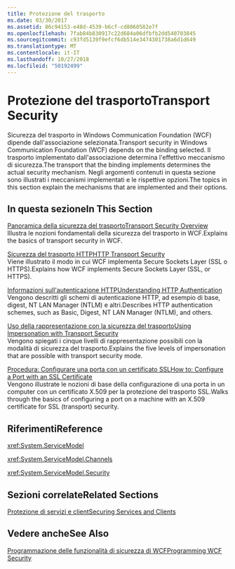 ```yaml
---
title: Protezione del trasporto
ms.date: 03/30/2017
ms.assetid: 86c94153-e48d-4539-b6cf-cd8060582e7f
ms.openlocfilehash: 7fab84b830917c22d684a06dfbfb2dd540703845
ms.sourcegitcommit: c93fd5139f9efcf6db514e3474301738a6d1d649
ms.translationtype: MT
ms.contentlocale: it-IT
ms.lasthandoff: 10/27/2018
ms.locfileid: "50192499"
---
```

# <a name="transport-security"></a><span data-ttu-id="cdbe6-102">Protezione del trasporto</span><span class="sxs-lookup"><span data-stu-id="cdbe6-102">Transport Security</span></span>
<span data-ttu-id="cdbe6-103">Sicurezza del trasporto in Windows Communication Foundation (WCF) dipende dall'associazione selezionata.</span><span class="sxs-lookup"><span data-stu-id="cdbe6-103">Transport security in Windows Communication Foundation (WCF) depends on the binding selected.</span></span> <span data-ttu-id="cdbe6-104">Il trasporto implementato dall'associazione determina l'effettivo meccanismo di sicurezza.</span><span class="sxs-lookup"><span data-stu-id="cdbe6-104">The transport that the binding implements determines the actual security mechanism.</span></span> <span data-ttu-id="cdbe6-105">Negli argomenti contenuti in questa sezione sono illustrati i meccanismi implementati e le rispettive opzioni.</span><span class="sxs-lookup"><span data-stu-id="cdbe6-105">The topics in this section explain the mechanisms that are implemented and their options.</span></span>  
  
## <a name="in-this-section"></a><span data-ttu-id="cdbe6-106">In questa sezione</span><span class="sxs-lookup"><span data-stu-id="cdbe6-106">In This Section</span></span>  
 [<span data-ttu-id="cdbe6-107">Panoramica della sicurezza del trasporto</span><span class="sxs-lookup"><span data-stu-id="cdbe6-107">Transport Security Overview</span></span>](../../../../docs/framework/wcf/feature-details/transport-security-overview.md)  
 <span data-ttu-id="cdbe6-108">Illustra le nozioni fondamentali della sicurezza del trasporto in WCF.</span><span class="sxs-lookup"><span data-stu-id="cdbe6-108">Explains the basics of transport security in WCF.</span></span>  
  
 [<span data-ttu-id="cdbe6-109">Sicurezza del trasporto HTTP</span><span class="sxs-lookup"><span data-stu-id="cdbe6-109">HTTP Transport Security</span></span>](../../../../docs/framework/wcf/feature-details/http-transport-security.md)  
 <span data-ttu-id="cdbe6-110">Viene illustrato il modo in cui WCF implementa Secure Sockets Layer (SSL o HTTPS).</span><span class="sxs-lookup"><span data-stu-id="cdbe6-110">Explains how WCF implements Secure Sockets Layer (SSL, or HTTPS).</span></span>  
  
 [<span data-ttu-id="cdbe6-111">Informazioni sull'autenticazione HTTP</span><span class="sxs-lookup"><span data-stu-id="cdbe6-111">Understanding HTTP Authentication</span></span>](../../../../docs/framework/wcf/feature-details/understanding-http-authentication.md)  
 <span data-ttu-id="cdbe6-112">Vengono descritti gli schemi di autenticazione HTTP, ad esempio di base, digest, NT LAN Manager (NTLM) e altri.</span><span class="sxs-lookup"><span data-stu-id="cdbe6-112">Describes HTTP authentication schemes, such as Basic, Digest, NT LAN Manager (NTLM), and others.</span></span>  
  
 [<span data-ttu-id="cdbe6-113">Uso della rappresentazione con la sicurezza del trasporto</span><span class="sxs-lookup"><span data-stu-id="cdbe6-113">Using Impersonation with Transport Security</span></span>](../../../../docs/framework/wcf/feature-details/using-impersonation-with-transport-security.md)  
 <span data-ttu-id="cdbe6-114">Vengono spiegati i cinque livelli di rappresentazione possibili con la modalità di sicurezza del trasporto.</span><span class="sxs-lookup"><span data-stu-id="cdbe6-114">Explains the five levels of impersonation that are possible with transport security mode.</span></span>  
  
 [<span data-ttu-id="cdbe6-115">Procedura: Configurare una porta con un certificato SSL</span><span class="sxs-lookup"><span data-stu-id="cdbe6-115">How to: Configure a Port with an SSL Certificate</span></span>](../../../../docs/framework/wcf/feature-details/how-to-configure-a-port-with-an-ssl-certificate.md)  
 <span data-ttu-id="cdbe6-116">Vengono illustrate le nozioni di base della configurazione di una porta in un computer con un certificato X.509 per la protezione del trasporto SSL.</span><span class="sxs-lookup"><span data-stu-id="cdbe6-116">Walks through the basics of configuring a port on a machine with an X.509 certificate for SSL (transport) security.</span></span>  
  
## <a name="reference"></a><span data-ttu-id="cdbe6-117">Riferimenti</span><span class="sxs-lookup"><span data-stu-id="cdbe6-117">Reference</span></span>  
 <xref:System.ServiceModel>  
  
 <xref:System.ServiceModel.Channels>  
  
 <xref:System.ServiceModel.Security>  
  
## <a name="related-sections"></a><span data-ttu-id="cdbe6-118">Sezioni correlate</span><span class="sxs-lookup"><span data-stu-id="cdbe6-118">Related Sections</span></span>  
 [<span data-ttu-id="cdbe6-119">Protezione di servizi e client</span><span class="sxs-lookup"><span data-stu-id="cdbe6-119">Securing Services and Clients</span></span>](../../../../docs/framework/wcf/feature-details/securing-services-and-clients.md)  
  
## <a name="see-also"></a><span data-ttu-id="cdbe6-120">Vedere anche</span><span class="sxs-lookup"><span data-stu-id="cdbe6-120">See Also</span></span>  
 [<span data-ttu-id="cdbe6-121">Programmazione delle funzionalità di sicurezza di WCF</span><span class="sxs-lookup"><span data-stu-id="cdbe6-121">Programming WCF Security</span></span>](../../../../docs/framework/wcf/feature-details/programming-wcf-security.md)
